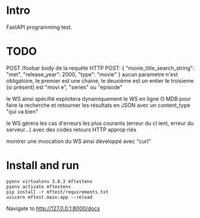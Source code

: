 # Intro

FastAPI programming test.

# TODO

POST /foobar
body de la requête HTTP POST:
{
"movie_title_search_string": "met",
"release_year": 2000,
"type": "movie"
}
aucun parametre n'est obligatoire, le premier est une chaine,
le deuxième est un entier le troisieme (si présent) est "movi
e", "series" ou "episode"

le WS ainsi spécifié exploitera dynamiquement le WS en ligne O
MDB pour faire la recherche et retourner les résultats en JSON
avec un content_type "qui va bien"

le WS gèrera les cas d'erreurs les plus courants (erreur du cl
ient, erreur du serveur...) avec des codes retours HTTP approp
riés

montrer une invocation du WS ainsi développé avec "curl"

# Install and run

```shell script
pyenv virtualenv 3.8.3 mftestenv
pyenv activate mftestenv
pip install -r mftest/requirements.txt
uvicorn mftest.main:app --reload
```

Navigate to http://127.0.0.1:8000/docs


